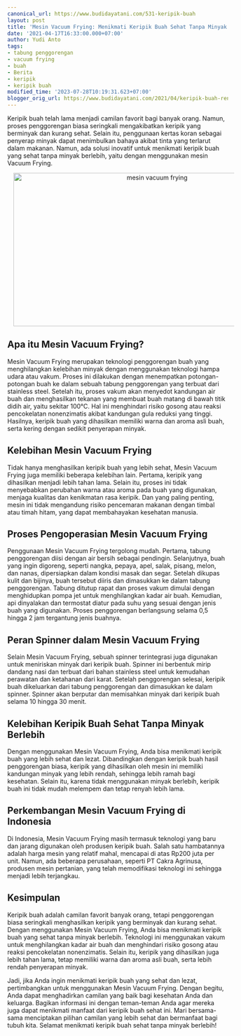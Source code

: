 ```yaml
---
canonical_url: https://www.budidayatani.com/531-keripik-buah
layout: post
title: 'Mesin Vacuum Frying: Menikmati Keripik Buah Sehat Tanpa Minyak Berlebih'
date: '2021-04-17T16:33:00.000+07:00'
author: Yudi Anto
tags:
- tabung penggorengan
- vacuum frying
- buah
- Berita
- keripik
- keripik buah
modified_time: '2023-07-28T10:19:31.623+07:00'
blogger_orig_url: https://www.budidayatani.com/2021/04/keripik-buah-renyah-tanpa-minyak.html
---
```


<p>Keripik buah telah lama menjadi camilan favorit bagi banyak orang. Namun, proses penggorengan biasa seringkali mengakibatkan keripik yang berminyak dan kurang sehat. Selain itu, penggunaan kertas koran sebagai penyerap minyak dapat menimbulkan bahaya akibat tinta yang terlarut dalam makanan. Namun, ada solusi inovatif untuk menikmati keripik buah yang sehat tanpa minyak berlebih, yaitu dengan menggunakan mesin Vacuum Frying.</p><div class="separator" style="clear: both; text-align: center;"><a href="https://blogger.googleusercontent.com/img/b/R29vZ2xl/AVvXsEg6fml0kzv_zqYkuUyPPfYZr_OakXg5TnU6FqoEH2W26ex2pS5Sj28weZVmQfMh8iFJxPlHiOAOE_xu4U6Tnac7Z-Qt-XqsqfYprwotgxBqbVu3qXo1krQVCACQ_a-QktSfLhyRVXJqrflOF00wp1bTP35rqIbSt87qHPX76Pr7PChj5089Sj4hg6VOt3nb/s2192/Keripik%20Buah%20Renyah%20Tanpa%20Minyak.jpg" imageanchor="1" style="margin-left: 1em; margin-right: 1em;"><img alt="mesin vacuum frying" border="0" data-original-height="1200" data-original-width="2192" height="350" src="https://blogger.googleusercontent.com/img/b/R29vZ2xl/AVvXsEg6fml0kzv_zqYkuUyPPfYZr_OakXg5TnU6FqoEH2W26ex2pS5Sj28weZVmQfMh8iFJxPlHiOAOE_xu4U6Tnac7Z-Qt-XqsqfYprwotgxBqbVu3qXo1krQVCACQ_a-QktSfLhyRVXJqrflOF00wp1bTP35rqIbSt87qHPX76Pr7PChj5089Sj4hg6VOt3nb/w640-h350/Keripik%20Buah%20Renyah%20Tanpa%20Minyak.jpg" width="640" /></a></div><h2>Apa itu Mesin Vacuum Frying?</h2><p>Mesin Vacuum Frying merupakan teknologi penggorengan buah yang menghilangkan kelebihan minyak dengan menggunakan teknologi hampa udara atau vakum. Proses ini dilakukan dengan menempatkan potongan-potongan buah ke dalam sebuah tabung penggorengan yang terbuat dari stainless steel. Setelah itu, proses vakum akan menyedot kandungan air buah dan menghasilkan tekanan yang membuat buah matang di bawah titik didih air, yaitu sekitar 100°C. Hal ini menghindari risiko gosong atau reaksi pencokelatan nonenzimatis akibat kandungan gula reduksi yang tinggi. Hasilnya, keripik buah yang dihasilkan memiliki warna dan aroma asli buah, serta kering dengan sedikit penyerapan minyak.</p><h2>Kelebihan Mesin Vacuum Frying</h2><p>Tidak hanya menghasilkan keripik buah yang lebih sehat, Mesin Vacuum Frying juga memiliki beberapa kelebihan lain. Pertama, keripik yang dihasilkan menjadi lebih tahan lama. Selain itu, proses ini tidak menyebabkan perubahan warna atau aroma pada buah yang digunakan, menjaga kualitas dan kenikmatan rasa keripik. Dan yang paling penting, mesin ini tidak mengandung risiko pencemaran makanan dengan timbal atau timah hitam, yang dapat membahayakan kesehatan manusia.</p><h2>Proses Pengoperasian Mesin Vacuum Frying</h2><p>Penggunaan Mesin Vacuum Frying tergolong mudah. Pertama, tabung penggorengan diisi dengan air bersih sebagai pendingin. Selanjutnya, buah yang ingin digoreng, seperti nangka, pepaya, apel, salak, pisang, melon, dan nanas, dipersiapkan dalam kondisi masak dan segar. Setelah dikupas kulit dan bijinya, buah tersebut diiris dan dimasukkan ke dalam tabung penggorengan. Tabung ditutup rapat dan proses vakum dimulai dengan menghidupkan pompa jet untuk menghilangkan kadar air buah. Kemudian, api dinyalakan dan termostat diatur pada suhu yang sesuai dengan jenis buah yang digunakan. Proses penggorengan berlangsung selama 0,5 hingga 2 jam tergantung jenis buahnya.</p><h2>Peran Spinner dalam Mesin Vacuum Frying</h2><p>Selain Mesin Vacuum Frying, sebuah spinner terintegrasi juga digunakan untuk meniriskan minyak dari keripik buah. Spinner ini berbentuk mirip dandang nasi dan terbuat dari bahan stainless steel untuk kemudahan perawatan dan ketahanan dari karat. Setelah penggorengan selesai, keripik buah dikeluarkan dari tabung penggorengan dan dimasukkan ke dalam spinner. Spinner akan berputar dan memisahkan minyak dari keripik buah selama 10 hingga 30 menit.</p><h2>Kelebihan Keripik Buah Sehat Tanpa Minyak Berlebih</h2><p>Dengan menggunakan Mesin Vacuum Frying, Anda bisa menikmati keripik buah yang lebih sehat dan lezat. Dibandingkan dengan keripik buah hasil penggorengan biasa, keripik yang dihasilkan oleh mesin ini memiliki kandungan minyak yang lebih rendah, sehingga lebih ramah bagi kesehatan. Selain itu, karena tidak menggunakan minyak berlebih, keripik buah ini tidak mudah melempem dan tetap renyah lebih lama.</p><h2>Perkembangan Mesin Vacuum Frying di Indonesia</h2><p>Di Indonesia, Mesin Vacuum Frying masih termasuk teknologi yang baru dan jarang digunakan oleh produsen keripik buah. Salah satu hambatannya adalah harga mesin yang relatif mahal, mencapai di atas Rp200 juta per unit. Namun, ada beberapa perusahaan, seperti PT Cakra Agrinusa, produsen mesin pertanian, yang telah memodifikasi teknologi ini sehingga menjadi lebih terjangkau.</p><h2>Kesimpulan</h2><p>Keripik buah adalah camilan favorit banyak orang, tetapi penggorengan biasa seringkali menghasilkan keripik yang berminyak dan kurang sehat. Dengan menggunakan Mesin Vacuum Frying, Anda bisa menikmati keripik buah yang sehat tanpa minyak berlebih. Teknologi ini menggunakan vakum untuk menghilangkan kadar air buah dan menghindari risiko gosong atau reaksi pencokelatan nonenzimatis. Selain itu, keripik yang dihasilkan juga lebih tahan lama, tetap memiliki warna dan aroma asli buah, serta lebih rendah penyerapan minyak.</p><p>Jadi, jika Anda ingin menikmati keripik buah yang sehat dan lezat, pertimbangkan untuk menggunakan Mesin Vacuum Frying. Dengan begitu, Anda dapat menghadirkan camilan yang baik bagi kesehatan Anda dan keluarga. Bagikan informasi ini dengan teman-teman Anda agar mereka juga dapat menikmati manfaat dari keripik buah sehat ini. Mari bersama-sama menciptakan pilihan camilan yang lebih sehat dan bermanfaat bagi tubuh kita. Selamat menikmati keripik buah sehat tanpa minyak berlebih!</p>